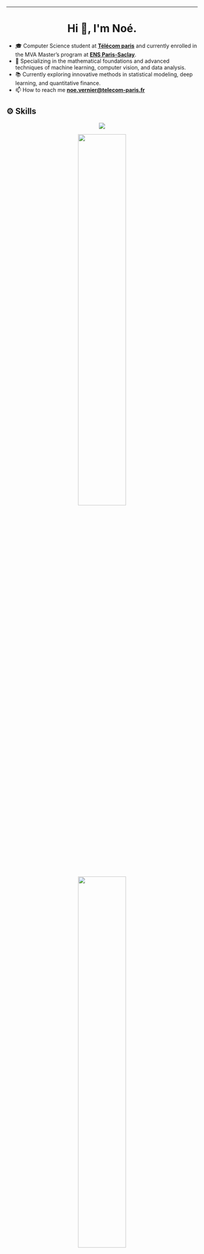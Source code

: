 
---
<h1 align="center">Hi 👋, I'm Noé.</h1>

- 🎓 Computer Science student at [**Télécom paris**](https://www.telecom-paris.fr) and currently enrolled in the MVA Master’s program at [**ENS Paris-Saclay**](https://www.ens-paris-saclay.fr).
- 🌱 Specializing in the mathematical foundations and advanced techniques of machine learning, computer vision, and data analysis.
- 📚 Currently exploring innovative methods in statistical modeling, deep learning, and quantitative finance.
- 📫 How to reach me **noe.vernier@telecom-paris.fr**
## ⚙️ Skills
<p align="center">
	<a href="">
		<img src="https://skillicons.dev/icons?i=cpp,java,python,solidity,c,javascript,ocaml,pytorch,tensorflow,swift,typescript,react,html">
	</a>
</p>

<p align="center">
  <img height="50%" width="auto" src ="https://github-readme-stats.vercel.app/api?username=noevernier&show_icons=true&count_private=true&theme=github_dark_dimmed&hide_border=true&hide=issues,stars&bg_color=00000000&rank_icon=github">
  <img height="50%" width="auto" src ="https://github-readme-stats.vercel.app/api/top-langs/?username=noevernier&layout=compact&hide_border=true&theme=github_dark_dimmed&bg_color=00000000&langs_count=6&hide=jupyter%20notebook,tex,css,php">
  <br>
  <br>
</p>

## 📂 Projects :
